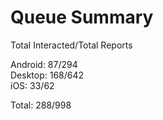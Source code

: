# Queue Summary

Total Interacted/Total Reports

Android: 87/294  
Desktop: 168/642  
iOS: 33/62

Total: 288/998
